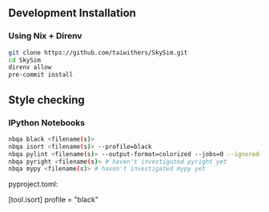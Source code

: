 ## Development Installation

### Using Nix + Direnv
```bash
git clone https://github.com/taiwithers/SkySim.git
cd SkySim
direnv allow
pre-commit install
```
## Style checking

### IPython Notebooks
```bash
nbqa black <filename(s)>
nbqa isort <filename(s)> --profile=black
nbqa pylint <filename(s)> --output-format=colorized --jobs=0 --ignored-modules="astropy.units" --recursive
nbqa pyright <filename(s)> # haven't investigated pyright yet
nbqa mypy <filename(s)> # haven't investigated mypy yet
```

pyproject.toml:

[tool.isort]
profile = "black"
